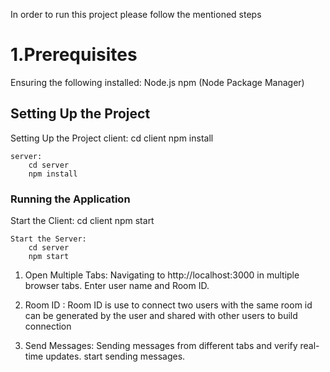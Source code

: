In order to run this project please follow the mentioned steps

<h1>1.Prerequisites</h1>
<p>Ensuring the following installed:
    Node.js
    npm (Node Package Manager)</p>

<h2>Setting Up the Project</h2>
<p>Setting Up the Project
    client:
        cd client
        npm install

    server:
        cd server
        npm install 
</p>

<h3>Running the Application</h3>
<p>Start the Client:
        cd client 
        npm start

    Start the Server:
        cd server
        npm start
</p>

1.  Open Multiple Tabs: Navigating to http://localhost:3000 in multiple browser tabs.
    Enter user name and Room ID.

2. Room ID : Room ID is use to connect two users with the same room id can be generated by the user and shared with other users to build       connection 
            

3.	Send Messages: Sending messages from different tabs and verify real-time updates.
    start sending messages.


